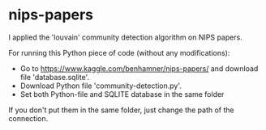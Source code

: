 # nips-papers

I applied the 'louvain' community detection algorithm on NIPS papers.

For running this Python piece of code (without any modifications):
* Go to https://www.kaggle.com/benhamner/nips-papers/ and download file 'database.sqlite'.
* Download Python file 'community-detection.py'.
* Set both Python-file and SQLITE database in the same folder

If you don't put them in the same folder, just change the path of the connection.
